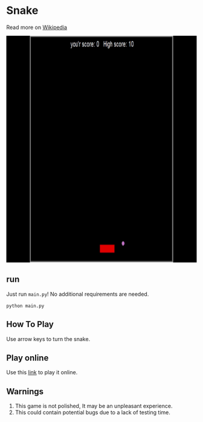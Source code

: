 # Snake

Read more on [Wikipedia](https://en.wikipedia.org/wiki/Snake_(video_game_genre))


<img src="https://github.com/Id-Dark-Dragon/Python-Mini-Games/blob/main/5-Snake/git-asset/snake%20game%201402-08-23%2002-19-01.gif" width="800" height="600">

## run
Just run `main.py`!
No additional requirements are needed.

```
python main.py
```
## How To Play
Use arrow keys to turn the snake.

## Play online
Use this [link](https://playsnake.org/) to play it online.

## Warnings
1. This game is not polished, It may be an unpleasant experience.
1. This could contain potential bugs due to a lack of testing time.

